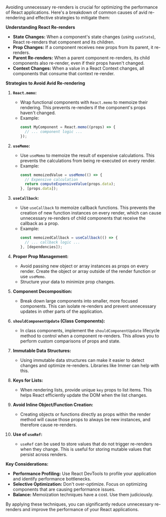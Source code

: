 Avoiding unnecessary re-renders is crucial for optimizing the performance of React applications. Here's a breakdown of common causes of avid re-rendering and effective strategies to mitigate them:

**Understanding React Re-renders**

* **State Changes:** When a component's state changes (using `useState`), React re-renders that component and its children.
* **Prop Changes:** If a component receives new props from its parent, it re-renders.
* **Parent Re-renders:** When a parent component re-renders, its child components also re-render, even if their props haven't changed.
* **Context Changes:** When a value in a React Context changes, all components that consume that context re-render.

**Strategies to Avoid Avid Re-rendering**

1.  **`React.memo`:**
    * Wrap functional components with `React.memo` to memoize their rendering. This prevents re-renders if the component's props haven't changed.
    * Example:
        ```javascript
        const MyComponent = React.memo((props) => {
          // ... component logic ...
        });
        ```

2.  **`useMemo`:**
    * Use `useMemo` to memoize the result of expensive calculations. This prevents the calculations from being re-executed on every render.
    * Example:
        ```javascript
        const memoizedValue = useMemo(() => {
          // Expensive calculation
          return computeExpensiveValue(props.data);
        }, [props.data]);
        ```

3.  **`useCallback`:**
    * Use `useCallback` to memoize callback functions. This prevents the creation of new function instances on every render, which can cause unnecessary re-renders of child components that receive the callback as a prop.
    * Example:
        ```javascript
        const memoizedCallback = useCallback(() => {
          // ... callback logic ...
        }, [dependencies]);
        ```

4.  **Proper Prop Management:**
    * Avoid passing new object or array instances as props on every render. Create the object or array outside of the render function or use `useMemo`.
    * Structure your data to minimize prop changes.

5.  **Component Decomposition:**
    * Break down large components into smaller, more focused components. This can isolate re-renders and prevent unnecessary updates in other parts of the application.

6.  **`shouldComponentUpdate` (Class Components):**
    * In class components, implement the `shouldComponentUpdate` lifecycle method to control when a component re-renders. This allows you to perform custom comparisons of props and state.

7.  **Immutable Data Structures:**
    * Using immutable data structures can make it easier to detect changes and optimize re-renders. Libraries like Immer can help with this.

8.  **Keys for Lists:**
    * When rendering lists, provide unique `key` props to list items. This helps React efficiently update the DOM when the list changes.

9.  **Avoid Inline Object/Function Creation:**
    * Creating objects or functions directly as props within the render method will cause those props to always be new instances, and therefore cause re-renders.

10. **Use of `useRef`:**
    * `useRef` can be used to store values that do not trigger re-renders when they change. This is useful for storing mutable values that persist across renders.

**Key Considerations:**

* **Performance Profiling:** Use React DevTools to profile your application and identify performance bottlenecks.
* **Selective Optimization:** Don't over-optimize. Focus on optimizing components that are causing performance issues.
* **Balance:** Memoization techniques have a cost. Use them judiciously.

By applying these techniques, you can significantly reduce unnecessary re-renders and improve the performance of your React applications.
